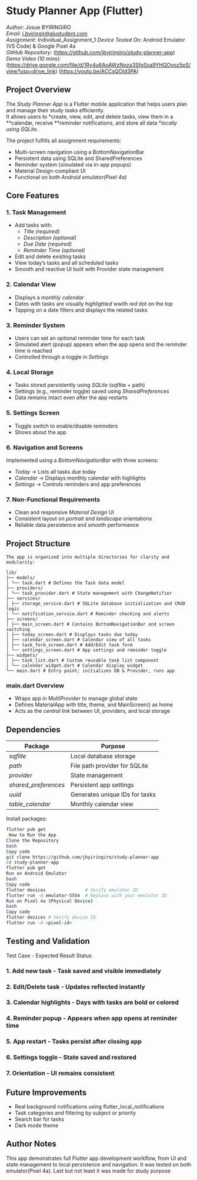 # Study Planner App (Flutter)

*Author:* Josue BYIRINGIRO  
*Email:* j.byiringir@alustudent.com  
*Assignment:* Individual_Assignment_1
*Device Tested On:* Android Emulator (VS Code) & Google Pixel 4a  
*GitHub Repository:* (https://github.com/jbyiringiro/study-planner-app)  
*Demo Video (10 mins):* (https://drive.google.com/file/d/1Ry4u6AoAWzNoza3SfgSsa9YHQOvoz5pS/view?usp=drive_link)
                        (https://youtu.be/ACCsQOId3PA)


## Project Overview

The *Study Planner App* is a Flutter mobile application that helps users plan and manage their study tasks efficiently.  
It allows users to *create, view, edit, and delete tasks, view them in a **calendar, receive **reminder notifications, and store all data **locally using SQLite*.  

The project fulfills all assignment requirements:
- Multi-screen navigation using a BottomNavigationBar  
- Persistent data using SQLite and SharedPreferences  
- Reminder system (simulated via in-app popups)  
- Material Design-compliant UI  
- Functional on both *Android emulator(Pixel 4a)* 


## Core Features

### 1.  Task Management
- Add tasks with:
  - *Title (required)*
  - *Description (optional)*
  - *Due Date (required)*
  - *Reminder Time (optional)*
- Edit and delete existing tasks  
- View today’s tasks and all scheduled tasks  
- Smooth and reactive UI built with Provider state management  

### 2.  Calendar View
- Displays a *monthly calendar* 
- Dates with tasks are visually *highlighted*  wwith *red* dot on the top
- Tapping on a date filters and displays the related tasks  

### 3.  Reminder System
- Users can set an optional reminder time for each task  
- Simulated alert (popup) appears when the app opens and the reminder time is reached  
- Controlled through a toggle in *Settings*  

### 4.  Local Storage
- Tasks stored persistently using *SQLite* (sqflite + path)  
- Settings (e.g., reminder toggle) saved using *SharedPreferences*  
- Data remains intact even after the app restarts  

### 5.  Settings Screen
- Toggle switch to enable/disable reminders  
- Shows about the app 

### 6.  Navigation and Screens
Implemented using a *BottomNavigationBar* with three screens:
- *Today* → Lists all tasks due today  
- *Calendar* → Displays monthly calendar with highlights  
- *Settings* → Controls reminders and app preferences  

### 7.  Non-Functional Requirements
- Clean and responsive *Material Design* UI  
- Consistent layout on *portrait and landscape* orientations  
- Reliable data persistence and smooth performance  


##  Project Structure

```
The app is organized into multiple directories for clarity and modularity:

lib/
├── models/
│ └── task.dart # Defines the Task data model
├── providers/
│ └── task_provider.dart # State management with ChangeNotifier
├── services/
│ ├── storage_service.dart # SQLite database initialization and CRUD logic
│ └── notification_service.dart # Reminder checking and alerts
├── screens/
│ ├── main_screen.dart # Contains BottomNavigationBar and screen switching
│ ├── today_screen.dart # Displays tasks due today
│ ├── calendar_screen.dart # Calendar view of all tasks
│ ├── task_form_screen.dart # Add/Edit task form
│ └── settings_screen.dart # App settings and reminder toggle
├── widgets/
│ ├── task_list.dart # Custom reusable task list component
│ └── calendar_widget.dart # Calendar display widget
└── main.dart # Entry point; initializes DB & Provider, runs app
```

###  main.dart Overview
  
- Wraps app in MultiProvider to manage global state  
- Defines MaterialApp with title, theme, and MainScreen() as home  
- Acts as the *central link* between UI, providers, and local storage  

##  Dependencies

| Package | Purpose |
|----------|----------|
| *sqflite* | Local database storage |
| *path* | File path provider for SQLite |
| *provider* | State management |
| *shared_preferences* | Persistent app settings |
| *uuid* | Generates unique IDs for tasks |
| *table_calendar* | Monthly calendar view |

Install packages:
```bash
flutter pub get
 How to Run the App
Clone the Repository
bash
Copy code
git clone https://github.com/jbyiringiro/study-planner-app
cd study-planner-app
flutter pub get
Run on Android Emulator
bash
Copy code
flutter devices               # Verify emulator ID
flutter run -d emulator-5554  # Replace with your emulator ID
Run on Pixel 4a (Physical Device)
bash
Copy code
flutter devices # Verify device ID
flutter run -d <pixel-id>
```

## Testing and Validation

Test Case - Expected Result	Status
### 1. Add new task	- Task saved and visible immediately	
### 2. Edit/Delete task	- Updates reflected instantly	
### 3. Calendar highlights	- Days with tasks are bold or colored	
### 4. Reminder popup	- Appears when app opens at reminder time	
### 5. App restart	- Tasks persist after closing app	
### 6. Settings toggle	- State saved and restored	
### 7. Orientation	- UI remains consistent	


## Future Improvements

- Real background notifications using flutter_local_notifications
- Task categories and filtering by subject or priority
- Search bar for tasks
- Dark mode theme

## Author Notes

This app demonstrates full Flutter app development workflow, from UI and state management to local persistence and navigation.
It was tested on both emulator(Pixel 4a).
Last but not least it was made for study purpose